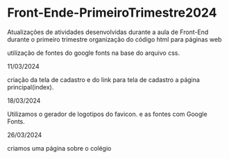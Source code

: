 # Front-Ende-PrimeiroTrimestre2024
Atualizações de atividades desenvolvidas durante a aula de Front-End durante o primeiro trimestre organização do código html para páginas web

utilização de fontes do google fonts na base do arquivo css.

11/03/2024

criação da tela de cadastro e do link para tela de cadastro a página principal(index).

18/03/2024

Utilizamos o gerador de logotipos do favicon. e as fontes com Google Fonts.

26/03/2024

criamos uma página sobre o colégio
